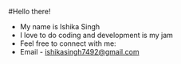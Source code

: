 #Hello there!
- My name is Ishika Singh
- I love to do coding and development is my jam
- Feel free to connect with me:
- Email - ishikasingh7492@gmail.com